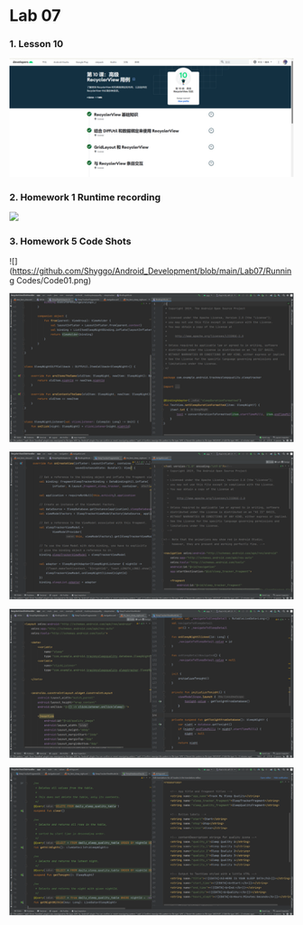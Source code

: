 # Lab 07

### 1. Lesson 10

![](https://github.com/Shyggo/Android_Development/blob/main/Lab07/Overview.png)



### 2. Homework 1 Runtime recording

![](https://github.com/Shyggo/Android_Development/blob/main/Lab07/Video.gif)



### 3. Homework 5 Code Shots

![](https://github.com/Shyggo/Android_Development/blob/main/Lab07/Running Codes/Code01.png)

![](https://github.com/Shyggo/Android_Development/blob/main/Lab07/RunningCodes/Code02.png)

![](https://github.com/Shyggo/Android_Development/blob/main/Lab07/RunningCodes/Code03.png)

![](https://github.com/Shyggo/Android_Development/blob/main/Lab07/RunningCodes/Code04.png)

![](https://github.com/Shyggo/Android_Development/blob/main/Lab07/RunningCodes/Code05.png)
